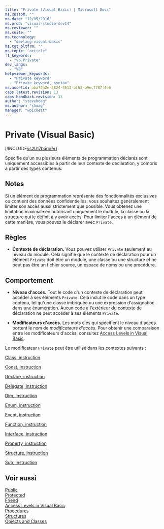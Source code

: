 ```yaml
---
title: "Private (Visual Basic) | Microsoft Docs"
ms.custom: ""
ms.date: "12/05/2016"
ms.prod: "visual-studio-dev14"
ms.reviewer: ""
ms.suite: ""
ms.technology: 
  - "devlang-visual-basic"
ms.tgt_pltfrm: ""
ms.topic: "article"
f1_keywords: 
  - "vb.Private"
dev_langs: 
  - "VB"
helpviewer_keywords: 
  - "Private keyword"
  - "Private keyword, syntax"
ms.assetid: aba74a2e-5824-4613-bf63-b9ec7787f4e6
caps.latest.revision: 13
caps.handback.revision: 13
author: "stevehoag"
ms.author: "shoag"
manager: "wpickett"
---
```

# Private (Visual Basic)
[!INCLUDE[vs2017banner](../../../csharp/includes/vs2017banner.md)]

Spécifie qu'un ou plusieurs éléments de programmation déclarés sont uniquement accessibles à partir de leur contexte de déclaration, y compris à partir des types contenus.  
  
## Notes  
 Si un élément de programmation représente des fonctionnalités exclusives ou contient des données confidentielles, vous souhaitez généralement limiter son accès aussi strictement que possible.  Vous obtenez une limitation maximale en autorisant uniquement le module, la classe ou la structure qui le définit à y avoir accès.  Pour limiter l'accès à un élément de cette manière, vous pouvez le déclarer avec `Private`.  
  
## Règles  
  
-   **Contexte de déclaration.** Vous pouvez utiliser `Private` seulement au niveau du module.  Cela signifie que le contexte de déclaration pour un élément `Private` doit être un module, une classe ou une structure et ne peut pas être un fichier source, un espace de noms ou une procédure.  
  
## Comportement  
  
-   **Niveau d'accès.** Tout le code d'un contexte de déclaration peut accéder à ses éléments `Private`.  Cela inclut le code dans un type contenu, tel qu'une classe imbriquée ou une expression d'assignation dans une énumération.  Aucun code à l'extérieur du contexte de déclaration ne peut accéder à ses éléments `Private`.  
  
-   **Modificateurs d'accès.** Les mots clés qui spécifient le niveau d'accès portent le nom de *modificateurs d'accès*.  Pour obtenir une comparaison entre les modificateurs d'accès, consultez [Access Levels in Visual Basic](../../../visual-basic/programming-guide/language-features/declared-elements/access-levels.md).  
  
 Le modificateur `Private` peut être utilisé dans les contextes suivants :  
  
 [Class, instruction](../../../visual-basic/language-reference/statements/class-statement.md)  
  
 [Const, instruction](../../../visual-basic/language-reference/statements/const-statement.md)  
  
 [Declare, instruction](../../../visual-basic/language-reference/statements/declare-statement.md)  
  
 [Delegate, instruction](../../../visual-basic/language-reference/statements/delegate-statement.md)  
  
 [Dim, instruction](../../../visual-basic/language-reference/statements/dim-statement.md)  
  
 [Enum, instruction](../../../visual-basic/language-reference/statements/enum-statement.md)  
  
 [Event, instruction](../../../visual-basic/language-reference/statements/event-statement.md)  
  
 [Function, instruction](../../../visual-basic/language-reference/statements/function-statement.md)  
  
 [Interface, instruction](../../../visual-basic/language-reference/statements/interface-statement.md)  
  
 [Property, instruction](../../../visual-basic/language-reference/statements/property-statement.md)  
  
 [Structure, instruction](../../../visual-basic/language-reference/statements/structure-statement.md)  
  
 [Sub, instruction](../../../visual-basic/language-reference/statements/sub-statement.md)  
  
## Voir aussi  
 [Public](../../../visual-basic/language-reference/modifiers/public.md)   
 [Protected](../../../visual-basic/language-reference/modifiers/protected.md)   
 [Friend](../../../visual-basic/language-reference/modifiers/friend.md)   
 [Access Levels in Visual Basic](../../../visual-basic/programming-guide/language-features/declared-elements/access-levels.md)   
 [Procedures](../../../visual-basic/programming-guide/language-features/procedures/index.md)   
 [Structures](../../../visual-basic/programming-guide/language-features/data-types/structures.md)   
 [Objects and Classes](../../../visual-basic/programming-guide/language-features/objects-and-classes/index.md)
